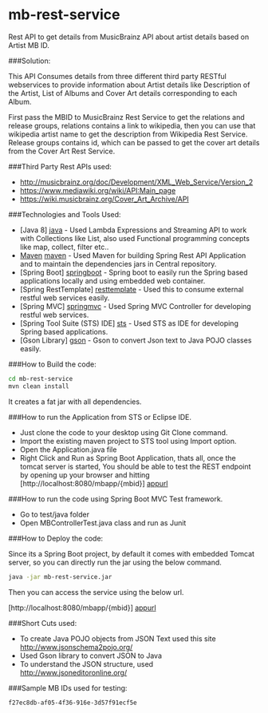# mb-rest-service
Rest API to get details from MusicBrainz API about artist details based on Artist MB ID.

###Solution:

This API Consumes details from three different third party RESTful webservices to provide information about Artist details like Description of the Artist, List of Albums and Cover Art details corresponding to each Album.

First pass the MBID to MusicBrainz Rest Service to get the relations and release groups, relations contains a link to wikipedia, then you can use that wikipedia artist name to get the description from Wikipedia Rest Service. Release groups contains id, which can be passed to get the cover art details from the Cover Art Rest Service.

###Third Party Rest APIs used:

- http://musicbrainz.org/doc/Development/XML_Web_Service/Version_2
- https://www.mediawiki.org/wiki/API:Main_page
- https://wiki.musicbrainz.org/Cover_Art_Archive/API

###Technologies and Tools Used:

* [Java 8] [java] - Used Lambda Expressions and Streaming API to work with Collections like List, also used Functional programming concepts like map, collect, filter etc..
* [Maven] [maven] - Used Maven for building Spring Rest API Application and to maintain the dependencies jars in Central repository.
* [Spring Boot] [springboot] - Spring boot to easily run the Spring based applications locally and using embedded web container.
* [Spring RestTemplate] [resttemplate] - Used this to consume external restful web services easily.
* [Spring MVC] [springmvc] - Used Spring MVC Controller for developing restful web services.
* [Spring Tool Suite (STS) IDE] [sts] - Used STS as IDE for developing Spring based applications.
* [Gson Library] [gson] - Gson to convert Json text to Java POJO classes easily.

###How to Build the code:

```sh
cd mb-rest-service
mvn clean install
```

It creates a fat jar with all dependencies.

###How to run the Application from STS or Eclipse IDE.

- Just clone the code to your desktop using Git Clone command.
- Import the existing maven project to STS tool using Import option.
- Open the Application.java file
- Right Click and Run as Spring Boot Application, thats all, once the tomcat server is started, You should be able to test the REST endpoint by opening up your browser and hitting [http://localhost:8080/mbapp/{mbid}] [appurl]

###How to run the code using Spring Boot MVC Test framework.
- Go to test/java folder
- Open MBControllerTest.java class and run as Junit

###How to Deploy the code:

Since its a Spring Boot project, by default it comes with embedded Tomcat server, so you can directly run the jar using the below command.

```sh
java -jar mb-rest-service.jar
```

Then you can access the service using the below url.

[http://localhost:8080/mbapp/{mbid}] [appurl]


###Short Cuts used:

- To create Java POJO objects from JSON Text used this site http://www.jsonschema2pojo.org/
- Used Gson library to convert JSON to Java
- To understand the JSON structure, used http://www.jsoneditoronline.org/




[appurl]: <http://localhost:8080/mbapp/{mbid}>
[gson]: <https://github.com/google/gson>
[java]: <https://www.oracle.com/java/index.html>
[springboot]: <http://projects.spring.io/spring-boot/>
[maven]: <https://maven.apache.org/>
[springmvc]: <http://docs.spring.io/spring/docs/current/spring-framework-reference/html/mvc.html>
[resttemplate]: <http://docs.spring.io/spring-framework/docs/current/javadoc-api/org/springframework/web/client/RestTemplate.html>
[sts]: <https://spring.io/tools>

###Sample MB IDs used for testing:

```sh
f27ec8db-af05-4f36-916e-3d57f91ecf5e
```


